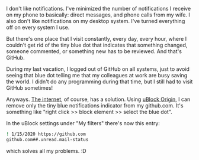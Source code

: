 <!--
.. title: How to get rid of GitHub notifications
.. slug: how-to-get-rid-of-github-notifications
.. date: 2020-01-16 18:39:29 UTC+01:00
.. tags: github, notifications, ublock origin
.. category: 
.. link: 
.. description: 
.. type: text
-->

I don't like notifications. I've minimized the number of notifications I receive on my phone to basically: direct messages, and phone calls from my wife. I also don't like notifications on my desktop system. I've turned everything off on every system I use.

But there's one place that I visit constantly, every day, every hour, where I couldn't get rid of the tiny blue dot that indicates that something changed, someone commented, or something new has to be reviewed. And that's GitHub.

During my last vacation, I logged out of GitHub on all systems, just to avoid seeing that blue dot telling me that my colleagues at work are busy saving the world. I didn't do any programming during that time, but I still had to visit GitHub sometimes!

Anyways. [The internet](https://mastodon.social/@l3viathan/103480435257611605), of course, has a solution. Using [uBlock Origin](https://addons.mozilla.org/de/firefox/addon/ublock-origin/), I can remove only the tiny blue notifications indicator from my github.com. It's something like "right click >> block element >> select the blue dot".

In the uBlock settings under "My filters" there's now this entry:


```Bash
! 1/15/2020 https://github.com
github.com##.unread.mail-status
```

which solves all my problems. :D

